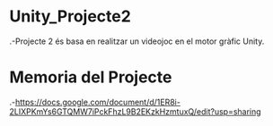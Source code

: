 # Unity_Projecte2

  .-Projecte 2 és basa en realitzar un videojoc en el motor gràfic Unity.

# Memoria del Projecte

  .-https://docs.google.com/document/d/1ER8i-2LIXPKmYs6GTQMW7iPckFhzL9B2EKzkHzmtuxQ/edit?usp=sharing

